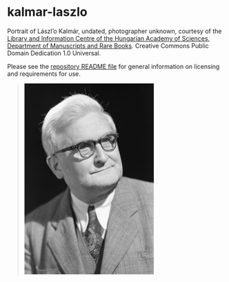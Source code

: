 # kalmar-laszlo

Portrait of Lászl’o Kalmár, undated, photographer unknown, courtesy of
the [Library and Information Centre of the Hungarian Academy of
Sciences, Department of Manuscripts and Rare
Books](http://konyvtar.mta.hu/index_en.php). Creative Commons Public
Domain Dedication 1.0 Universal.

Please see the [repository README file](https://github.com/OpenLogicProject/photos/blob/master/README.md) for general information on licensing and requirements for use.

> ![kalmar-laszlo](https://github.com/OpenLogicProject/photos/blob/master/kalmar-laszlo/kalmar-laszlo-small.png)